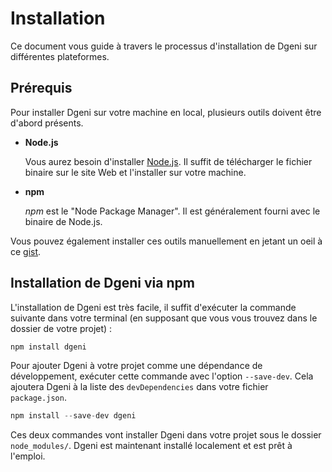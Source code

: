 # Installation

Ce document vous guide à travers le processus d'installation de Dgeni sur différentes plateformes.

## Prérequis

Pour installer Dgeni sur votre machine en local, plusieurs outils doivent être d'abord présents.

- **Node.js**


  Vous aurez besoin d'installer [Node.js](http://nodejs.org). Il suffit de télécharger le fichier binaire sur le
  site Web et l'installer sur votre machine.

- **npm**

  *npm* est le "Node Package Manager". Il est généralement fourni avec le binaire de Node.js.

Vous pouvez également installer ces outils manuellement en jetant un oeil à ce [gist](https://gist.github.com/isaacs/579814).

## Installation de Dgeni via npm

L'installation de Dgeni est très facile, il suffit d'exécuter la commande suivante dans votre terminal (en
supposant que vous vous trouvez dans le dossier de votre projet) :

```js
npm install dgeni
```

Pour ajouter Dgeni  à votre projet comme une dépendance de développement, exécuter cette commande avec l'option `--save-dev`.
Cela ajoutera Dgeni à la liste des `devDependencies` dans votre fichier `package.json`.

```js
npm install --save-dev dgeni
```

Ces deux commandes vont installer Dgeni dans votre projet sous le dossier `node_modules/`. Dgeni est maintenant
installé localement et est prêt à l'emploi.
